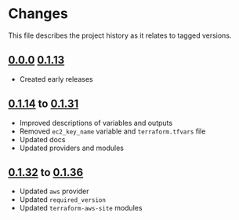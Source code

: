 # Changes
This file describes the project history as it relates to tagged versions.

## [0.0.0](.) [0.1.13](.)
- Created early releases

## [0.1.14](.) to [0.1.31](.)
- Improved descriptions of variables and outputs
- Removed `ec2_key_name` variable and `terraform.tfvars` file
- Updated docs
- Updated providers and modules

## [0.1.32](.) to [0.1.36](.)
- Updated `aws` provider
- Updated `required_version`
- Updated `terraform-aws-site` modules
